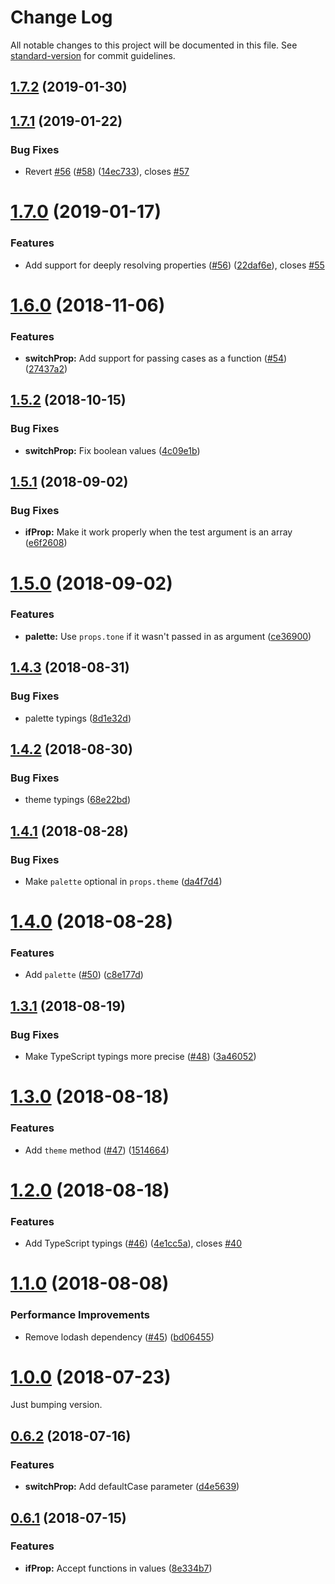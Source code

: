 # Change Log

All notable changes to this project will be documented in this file. See [standard-version](https://github.com/conventional-changelog/standard-version) for commit guidelines.

<a name="1.7.2"></a>
## [1.7.2](https://github.com/diegohaz/styled-tools/compare/v1.7.1...v1.7.2) (2019-01-30)



<a name="1.7.1"></a>
## [1.7.1](https://github.com/diegohaz/styled-tools/compare/v1.7.0...v1.7.1) (2019-01-22)


### Bug Fixes

* Revert [#56](https://github.com/diegohaz/styled-tools/issues/56) ([#58](https://github.com/diegohaz/styled-tools/issues/58)) ([14ec733](https://github.com/diegohaz/styled-tools/commit/14ec733)), closes [#57](https://github.com/diegohaz/styled-tools/issues/57)



<a name="1.7.0"></a>
# [1.7.0](https://github.com/diegohaz/styled-tools/compare/v1.6.0...v1.7.0) (2019-01-17)


### Features

* Add support for deeply resolving properties ([#56](https://github.com/diegohaz/styled-tools/issues/56)) ([22daf6e](https://github.com/diegohaz/styled-tools/commit/22daf6e)), closes [#55](https://github.com/diegohaz/styled-tools/issues/55)



<a name="1.6.0"></a>
# [1.6.0](https://github.com/diegohaz/styled-tools/compare/v1.5.2...v1.6.0) (2018-11-06)


### Features

* **switchProp:** Add support for passing cases as a function ([#54](https://github.com/diegohaz/styled-tools/issues/54)) ([27437a2](https://github.com/diegohaz/styled-tools/commit/27437a2))



<a name="1.5.2"></a>
## [1.5.2](https://github.com/diegohaz/styled-tools/compare/v1.5.1...v1.5.2) (2018-10-15)


### Bug Fixes

* **switchProp:** Fix boolean values ([4c09e1b](https://github.com/diegohaz/styled-tools/commit/4c09e1b))



<a name="1.5.1"></a>
## [1.5.1](https://github.com/diegohaz/styled-tools/compare/v1.5.0...v1.5.1) (2018-09-02)


### Bug Fixes

* **ifProp:** Make it work properly when the test argument is an array ([e6f2608](https://github.com/diegohaz/styled-tools/commit/e6f2608))



<a name="1.5.0"></a>
# [1.5.0](https://github.com/diegohaz/styled-tools/compare/v1.4.3...v1.5.0) (2018-09-02)


### Features

* **palette:** Use `props.tone` if it wasn't passed in as argument ([ce36900](https://github.com/diegohaz/styled-tools/commit/ce36900))



<a name="1.4.3"></a>
## [1.4.3](https://github.com/diegohaz/styled-tools/compare/v1.4.2...v1.4.3) (2018-08-31)


### Bug Fixes

* palette typings ([8d1e32d](https://github.com/diegohaz/styled-tools/commit/8d1e32d))



<a name="1.4.2"></a>
## [1.4.2](https://github.com/diegohaz/styled-tools/compare/v1.4.1...v1.4.2) (2018-08-30)


### Bug Fixes

* theme typings ([68e22bd](https://github.com/diegohaz/styled-tools/commit/68e22bd))



<a name="1.4.1"></a>
## [1.4.1](https://github.com/diegohaz/styled-tools/compare/v1.4.0...v1.4.1) (2018-08-28)


### Bug Fixes

* Make `palette` optional in `props.theme` ([da4f7d4](https://github.com/diegohaz/styled-tools/commit/da4f7d4))



<a name="1.4.0"></a>
# [1.4.0](https://github.com/diegohaz/styled-tools/compare/v1.3.1...v1.4.0) (2018-08-28)


### Features

* Add `palette` ([#50](https://github.com/diegohaz/styled-tools/issues/50)) ([c8e177d](https://github.com/diegohaz/styled-tools/commit/c8e177d))



<a name="1.3.1"></a>
## [1.3.1](https://github.com/diegohaz/styled-tools/compare/v1.3.0...v1.3.1) (2018-08-19)


### Bug Fixes

* Make TypeScript typings more precise ([#48](https://github.com/diegohaz/styled-tools/issues/48)) ([3a46052](https://github.com/diegohaz/styled-tools/commit/3a46052))



<a name="1.3.0"></a>
# [1.3.0](https://github.com/diegohaz/styled-tools/compare/v1.2.0...v1.3.0) (2018-08-18)


### Features

* Add `theme` method ([#47](https://github.com/diegohaz/styled-tools/issues/47)) ([1514664](https://github.com/diegohaz/styled-tools/commit/1514664))



<a name="1.2.0"></a>
# [1.2.0](https://github.com/diegohaz/styled-tools/compare/v1.1.0...v1.2.0) (2018-08-18)


### Features

* Add TypeScript typings ([#46](https://github.com/diegohaz/styled-tools/issues/46)) ([4e1cc5a](https://github.com/diegohaz/styled-tools/commit/4e1cc5a)), closes [#40](https://github.com/diegohaz/styled-tools/issues/40)



<a name="1.1.0"></a>
# [1.1.0](https://github.com/diegohaz/styled-tools/compare/v1.0.0...v1.1.0) (2018-08-08)


### Performance Improvements

* Remove lodash dependency ([#45](https://github.com/diegohaz/styled-tools/issues/45)) ([bd06455](https://github.com/diegohaz/styled-tools/commit/bd06455))



<a name="1.0.0"></a>
# [1.0.0](https://github.com/diegohaz/styled-tools/compare/v0.6.2...v1.0.0) (2018-07-23)

Just bumping version.



<a name="0.6.2"></a>
## [0.6.2](https://github.com/diegohaz/styled-tools/compare/v0.6.1...v0.6.2) (2018-07-16)


### Features

* **switchProp:** Add defaultCase parameter ([d4e5639](https://github.com/diegohaz/styled-tools/commit/d4e5639))



<a name="0.6.1"></a>
## [0.6.1](https://github.com/diegohaz/styled-tools/compare/v0.6.0...v0.6.1) (2018-07-15)


### Features

* **ifProp:** Accept functions in values ([8e334b7](https://github.com/diegohaz/styled-tools/commit/8e334b7))
